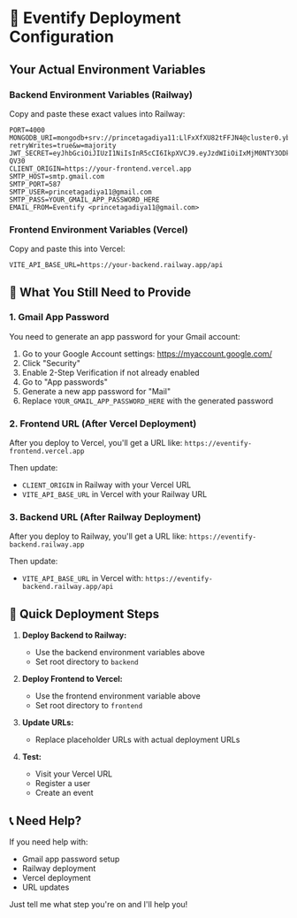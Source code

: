 # 🚀 Eventify Deployment Configuration

## Your Actual Environment Variables

### Backend Environment Variables (Railway)

Copy and paste these exact values into Railway:

```
PORT=4000
MONGODB_URI=mongodb+srv://princetagadiya11:LlFxXfXU82tFFJN4@cluster0.ybpu75u.mongodb.net/eventify?retryWrites=true&w=majority
JWT_SECRET=eyJhbGciOiJIUzI1NiIsInR5cCI6IkpXVCJ9.eyJzdWIiOiIxMjM0NTY3ODkwIiwibmFtZSI6IkpvaG4gRG9lIiwiYWRtaW4iOnRydWUsImlhdCI6MTUxNjIzOTAyMn0.KMUFsIDTnFmyG3nMiGM6H9FNFUROf3wh7SmqJp-QV30
CLIENT_ORIGIN=https://your-frontend.vercel.app
SMTP_HOST=smtp.gmail.com
SMTP_PORT=587
SMTP_USER=princetagadiya11@gmail.com
SMTP_PASS=YOUR_GMAIL_APP_PASSWORD_HERE
EMAIL_FROM=Eventify <princetagadiya11@gmail.com>
```

### Frontend Environment Variables (Vercel)

Copy and paste this into Vercel:

```
VITE_API_BASE_URL=https://your-backend.railway.app/api
```

## 🔧 What You Still Need to Provide

### 1. Gmail App Password
You need to generate an app password for your Gmail account:

1. Go to your Google Account settings: https://myaccount.google.com/
2. Click "Security"
3. Enable 2-Step Verification if not already enabled
4. Go to "App passwords"
5. Generate a new app password for "Mail"
6. Replace `YOUR_GMAIL_APP_PASSWORD_HERE` with the generated password

### 2. Frontend URL (After Vercel Deployment)
After you deploy to Vercel, you'll get a URL like:
`https://eventify-frontend.vercel.app`

Then update:
- `CLIENT_ORIGIN` in Railway with your Vercel URL
- `VITE_API_BASE_URL` in Vercel with your Railway URL

### 3. Backend URL (After Railway Deployment)
After you deploy to Railway, you'll get a URL like:
`https://eventify-backend.railway.app`

Then update:
- `VITE_API_BASE_URL` in Vercel with: `https://eventify-backend.railway.app/api`

## 🎯 Quick Deployment Steps

1. **Deploy Backend to Railway:**
   - Use the backend environment variables above
   - Set root directory to `backend`

2. **Deploy Frontend to Vercel:**
   - Use the frontend environment variable above
   - Set root directory to `frontend`

3. **Update URLs:**
   - Replace placeholder URLs with actual deployment URLs

4. **Test:**
   - Visit your Vercel URL
   - Register a user
   - Create an event

## 📞 Need Help?

If you need help with:
- Gmail app password setup
- Railway deployment
- Vercel deployment
- URL updates

Just tell me what step you're on and I'll help you!
